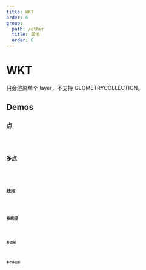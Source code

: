 ```yaml
---
title: WKT
order: 6
group:
  path: /other
  title: 其他
  order: 6
---
```


# WKT

只会渲染单个 layer，不支持 GEOMETRYCOLLECTION。

## Demos

### 点

<code src="./wkt/point" />

### 多点

<code src="./wkt/multipoint" />

### 线段

<code src="./wkt/linestring" />

### 多线段

<code src="./wkt/multilinestring" />

### 多边形

<code src="./wkt/polygon" />

### 多个多边形

<code src="./wkt/multipolygon" />

<API src="../../../src/components/WKT/index.tsx"></API>
